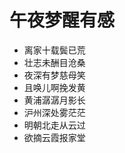 午夜梦醒有感
============

* 离家十载鬓已荒
* 壮志未酬目沧桑
* 夜深有梦慈母笑
* 且唤儿啊挽发黄
* 黄浦潺潺月影长
* 沪州深处雾茫茫
* 明朝北走从云过
* 欲摘云霞报家堂